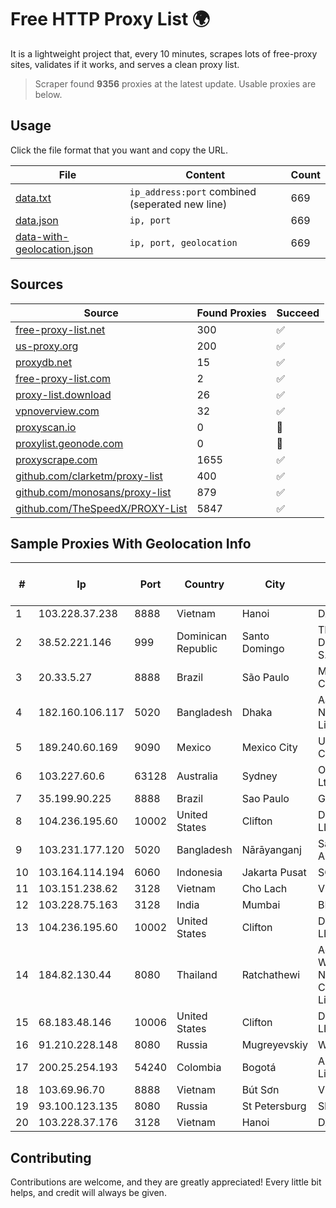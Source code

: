 
# Free HTTP Proxy List 🌍

It is a lightweight project that, every 10 minutes, scrapes lots of free-proxy sites, validates if it works, and serves a clean proxy list.


> Scraper found **9356** proxies at the latest update. Usable proxies are below.

## Usage

Click the file format that you want and copy the URL.


|File|Content|Count|
|----|-------|-----|
|[data.txt](https://raw.githubusercontent.com/themiralay/Proxy-List-World/master/data.txt)|`ip_address:port` combined (seperated new line)|669|
|[data.json](https://raw.githubusercontent.com/themiralay/Proxy-List-World/master/data.json)|`ip, port`|669|
|[data-with-geolocation.json](https://raw.githubusercontent.com/themiralay/Proxy-List-World/master/data-with-geolocation.json)|`ip, port, geolocation`|669|

## Sources

|Source|Found Proxies|Succeed|
|------|-------------|-------|
|[free-proxy-list.net](https://free-proxy-list.net)|300|✅|
|[us-proxy.org](https://www.us-proxy.org)|200|✅|
|[proxydb.net](http://proxydb.net)|15|✅|
|[free-proxy-list.com](https://free-proxy-list.com/?page=&port=&type%5B%5D=http&type%5B%5D=https&up_time=0&search=Search)|2|✅|
|[proxy-list.download](https://www.proxy-list.download/HTTP)|26|✅|
|[vpnoverview.com](https://vpnoverview.com/privacy/anonymous-browsing/free-proxy-servers)|32|✅|
|[proxyscan.io](https://www.proxyscan.io)|0|🚫|
|[proxylist.geonode.com](https://proxylist.geonode.com/api/proxy-list?limit=300&page=1&sort_by=lastChecked&sort_type=desc&protocols=http,https)|0|🚫|
|[proxyscrape.com](https://api.proxyscrape.com/v2/?request=displayproxies&protocol=http&timeout=10000&country=all&ssl=all&anonymity=all)|1655|✅|
|[github.com/clarketm/proxy-list](https://raw.githubusercontent.com/clarketm/proxy-list/master/proxy-list-raw.txt)|400|✅|
|[github.com/monosans/proxy-list](https://raw.githubusercontent.com/monosans/proxy-list/main/proxies/http.txt)|879|✅|
|[github.com/TheSpeedX/PROXY-List](https://raw.githubusercontent.com/TheSpeedX/PROXY-List/master/http.txt)|5847|✅|


## Sample Proxies With Geolocation Info

|#|Ip|Port|Country|City|Internet Service Provider|
|-|--|----|-------|----|-------------------------|
|1|103.228.37.238|8888|Vietnam|Hanoi|DXT|
|2|38.52.221.146|999|Dominican Republic|Santo Domingo|TELECABLE DOMINICANO, S.A.|
|3|20.33.5.27|8888|Brazil|São Paulo|Microsoft Corporation|
|4|182.160.106.117|5020|Bangladesh|Dhaka|Aamra Networks Limited|
|5|189.240.60.169|9090|Mexico|Mexico City|Uninet S.A. de C.V.|
|6|103.227.60.6|63128|Australia|Sydney|Origin Net Pty Ltd|
|7|35.199.90.225|8888|Brazil|Sao Paulo|Google LLC|
|8|104.236.195.60|10002|United States|Clifton|DigitalOcean, LLC|
|9|103.231.177.120|5020|Bangladesh|Nārāyanganj|Sayed Farhad Ahmed|
|10|103.164.114.194|6060|Indonesia|Jakarta Pusat|SOLUSINET|
|11|103.151.238.62|3128|Vietnam|Cho Lach|VIETBRANDS|
|12|103.228.75.163|3128|India|Mumbai|BIGZ|
|13|104.236.195.60|10002|United States|Clifton|DigitalOcean, LLC|
|14|184.82.130.44|8080|Thailand|Ratchathewi|Advanced Wireless Network Company Limited|
|15|68.183.48.146|10006|United States|Clifton|DigitalOcean, LLC|
|16|91.210.228.148|8080|Russia|Mugreyevskiy|Westlan LTD|
|17|200.25.254.193|54240|Colombia|Bogotá|Andinet ON Line|
|18|103.69.96.70|8888|Vietnam|Bút Sơn|VNCLOUD|
|19|93.100.123.135|8080|Russia|St Petersburg|SkyNet LLC|
|20|103.228.37.176|3128|Vietnam|Hanoi|DXT|



## Contributing

Contributions are welcome, and they are greatly appreciated! Every
little bit helps, and credit will always be given.

